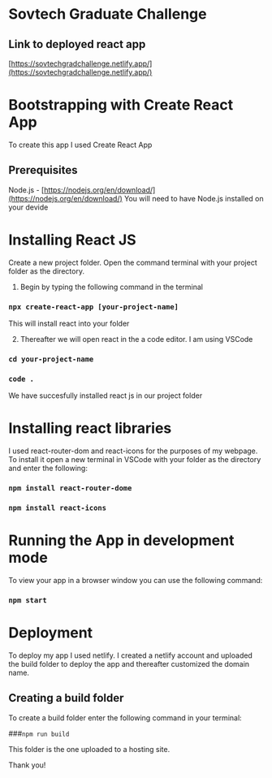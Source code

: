 # Sovtech Graduate Challenge 

## Link to deployed react app
[https://sovtechgradchallenge.netlify.app/](https://sovtechgradchallenge.netlify.app/)

# Bootstrapping with Create React App
To create this app I used Create React App 

## Prerequisites
Node.js - [https://nodejs.org/en/download/](https://nodejs.org/en/download/)
You will need to have Node.js installed on your devide

# Installing React JS
Create a new project folder.
Open the command terminal with your project folder as the directory.

1. Begin by typing the following command in the terminal

### `npx create-react-app [your-project-name]`

This will install react into your folder

2. Thereafter we will open react in the a code editor. I am using VSCode

### `cd your-project-name`
### `code .`

We have succesfully installed react js in our project folder

# Installing react libraries
I used react-router-dom and react-icons for the purposes of my webpage. To install it open
a new terminal in VSCode with your folder as the directory and enter the following:

### `npm install react-router-dome`

### `npm install react-icons`

# Running the App in development mode
To view your app in a browser window you can use the following command:
### `npm start`

# Deployment

To deploy my app I used netlify. I created a netlify account and uploaded the build folder
to deploy the app and thereafter customized the domain name.

## Creating a build folder

To create a build folder enter the following command in your terminal:

###`npm run build`

This folder is the one uploaded to a hosting site.

Thank you!


